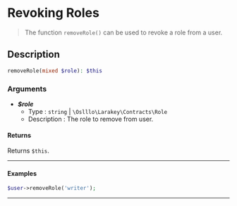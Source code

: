 # Revoking Roles

 > The function `removeRole()` can be used to revoke a role from a user.

## Description

```php
removeRole(mixed $role): $this
```

### Arguments

- ***$role***
    - Type : `string` | `\Oslllo\Larakey\Contracts\Role`
    - Description : The role to remove from user.

#### Returns

Returns `$this`.

---

#### Examples

```php
$user->removeRole('writer');
```

---
